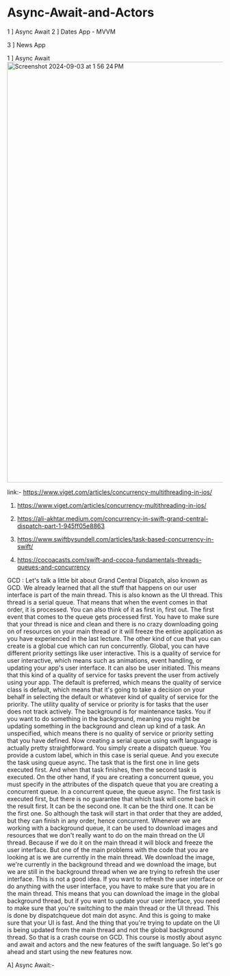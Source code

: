 # Async-Await-and-Actors
1 ] Async Await
2 ] Dates App - MVVM

3 ] News App


1 ] Async Await
<img width="982" alt="Screenshot 2024-09-03 at 1 56 24 PM" src="https://github.com/user-attachments/assets/c7dfadab-478e-4e9f-870f-1ed7630a1c9e">

link:- https://www.viget.com/articles/concurrency-multithreading-in-ios/
1) https://www.viget.com/articles/concurrency-multithreading-in-ios/

2) https://ali-akhtar.medium.com/concurrency-in-swift-grand-central-dispatch-part-1-945ff05e8863

3) https://www.swiftbysundell.com/articles/task-based-concurrency-in-swift/

4) https://cocoacasts.com/swift-and-cocoa-fundamentals-threads-queues-and-concurrency

GCD :
Let's talk a little bit about Grand Central Dispatch, also known as GCD.
We already learned that all the stuff that happens on our user interface is part of the main thread.
This is also known as the UI thread.
This thread is a serial queue.
That means that when the event comes in that order, it is processed.
You can also think of it as first in, first out.
The first event that comes to the queue gets processed first.
You have to make sure that your thread is nice and clean and there is no crazy downloading going on
of resources on your main thread or it will freeze the entire application as you have experienced in
the last lecture.
The other kind of cue that you can create is a global cue which can run concurrently.
Global, you can have different priority settings like user interactive.
This is a quality of service for user interactive, which means such as animations, event handling,
or updating your app's user interface.
It can also be user initiated.
This means that this kind of a quality of service for tasks prevent the user from actively using your
app.
The default is preferred, which means the quality of service class is default, which means that it's
going to take a decision on your behalf in selecting the default or whatever kind of quality of service
for the priority.
The utility quality of service or priority is for tasks that the user does not track actively.
The background is for maintenance tasks.
You if you want to do something in the background, meaning you might be updating something in the background
and clean up kind of a task.
An unspecified, which means there is no quality of service or priority setting that you have defined.
Now creating a serial queue using swift language is actually pretty straightforward.
You simply create a dispatch queue.
You provide a custom label, which in this case is serial queue.
And you execute the task using queue async.
The task that is the first one in line gets executed first.
And when that task finishes, then the second task is executed.
On the other hand, if you are creating a concurrent queue, you must specify in the attributes of the
dispatch queue that you are creating a concurrent queue.
In a concurrent queue, the queue async.
The first task is executed first, but there is no guarantee that which task will come back in the result
first.
It can be the second one.
It can be the third one.
It can be the first one.
So although the task will start in that order that they are added, but they can finish in any order,
hence concurrent.
Whenever we are working with a background queue, it can be used to download images and resources that
we don't really want to do on the main thread on the UI thread.
Because if we do it on the main thread it will block and freeze the user interface.
But one of the main problems with the code that you are looking at is we are currently in the main thread.
We download the image, we're currently in the background thread and we download the image, but we
are still in the background thread when we are trying to refresh the user interface.
This is not a good idea.
If you want to refresh the user interface or do anything with the user interface, you have to make
sure that you are in the main thread.
This means that you can download the image in the global background thread, but if you want to update
your user interface, you need to make sure that you're switching to the main thread or the UI thread.
This is done by dispatchqueue dot main dot async.
And this is going to make sure that your UI is fast.
And the thing that you're trying to update on the UI is being updated from the main thread and not the
global background thread.
So that is a crash course on GCD.
This course is mostly about async and await and actors and the new features of the swift language.
So let's go ahead and start using the new features now.

A] Async Await:-



















